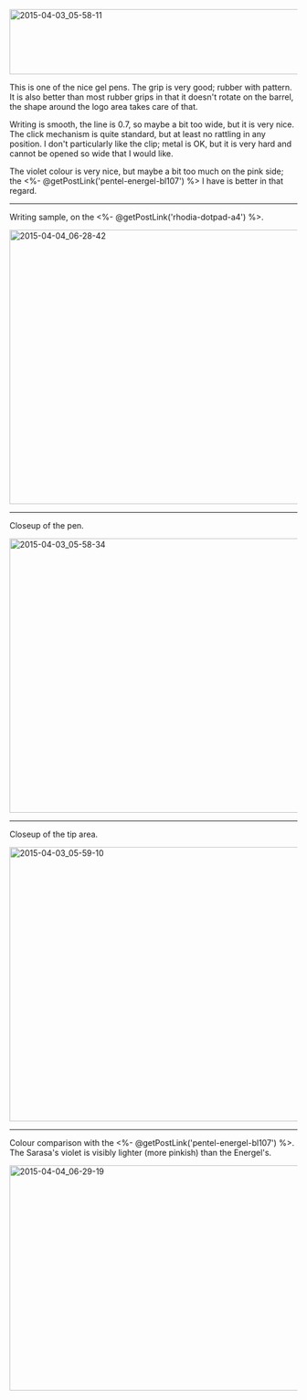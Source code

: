 <a href="https://www.flickr.com/photos/131463957@N06/17022286562" title="2015-04-03_05-58-11 by Silent Norwegian, on Flickr"><img src="https://farm8.staticflickr.com/7653/17022286562_8818a5f38c_z.jpg" width="640" height="114" alt="2015-04-03_05-58-11"></a>

This is one of the nice gel pens. The grip is very good; rubber with pattern. It is also better than most rubber grips in that it doesn't rotate on the barrel, the shape around the logo area takes care of that.

Writing is smooth, the line is 0.7, so maybe a bit too wide, but it is very nice. The click mechanism is quite standard, but at least no rattling in any position. I don't particularly like the clip; metal is OK, but it is very hard and cannot be opened so wide that I would like.

The violet colour is very nice, but maybe a bit too much on the pink side; the <%- @getPostLink('pentel-energel-bl107') %> I have is better in that regard.

---
Writing sample, on the <%- @getPostLink('rhodia-dotpad-a4') %>.

<a href="https://www.flickr.com/photos/131463957@N06/17005712246" title="2015-04-04_06-28-42 by Silent Norwegian, on Flickr"><img src="https://farm9.staticflickr.com/8736/17005712246_9ebc8fff8e_z.jpg" width="640" height="480" alt="2015-04-04_06-28-42"></a>

---
Closeup of the pen.

<a href="https://www.flickr.com/photos/131463957@N06/16813614157" title="2015-04-03_05-58-34 by Silent Norwegian, on Flickr"><img src="https://farm9.staticflickr.com/8747/16813614157_d5ae8cf071_z.jpg" width="640" height="480" alt="2015-04-03_05-58-34"></a>

---
Closeup of the tip area.

<a href="https://www.flickr.com/photos/131463957@N06/17019576842" title="2015-04-03_05-59-10 by Silent Norwegian, on Flickr"><img src="https://farm9.staticflickr.com/8703/17019576842_9d2d6dab0b_z.jpg" width="640" height="480" alt="2015-04-03_05-59-10"></a>

---
Colour comparison with the <%- @getPostLink('pentel-energel-bl107') %>. The Sarasa's violet is visibly lighter (more pinkish) than the Energel's.

<a href="https://www.flickr.com/photos/131463957@N06/17030344042" title="2015-04-04_06-29-19 by Silent Norwegian, on Flickr"><img src="https://farm8.staticflickr.com/7612/17030344042_3baf566fa7_z.jpg" width="640" height="394" alt="2015-04-04_06-29-19"></a>
